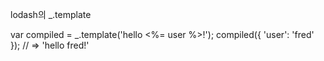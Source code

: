 lodash의 \_.template

var compiled = \_.template('hello <%= user %>!');
compiled({ 'user': 'fred' });
// => 'hello fred!'
